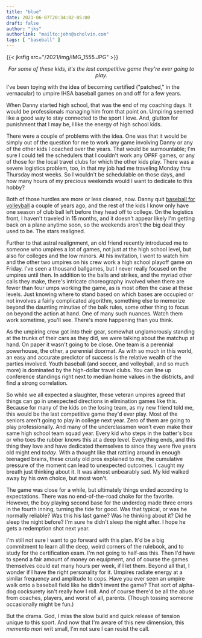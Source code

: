 ```yaml
---
title: "blue"
date: 2021-06-07T20:34:02-05:00
draft: false
author: "jks"
authorlink: "mailto:john@scholvin.com"
tags: [ "baseball" ]
---
```


{{< jksfig src="/2021/img/IMG_1555.JPG" >}}

<center><em>For some of these kids, it's the last competitive game they're ever going to play.</em></center>

I've been toying with the idea of becoming certified ("patched," in the vernacular) to umpire IHSA baseball games on and off for a few years. 

When Danny started high school, that was the end of my coaching days. It would be professionals managing him from that point on. Umpiring seemed like a good way to stay connected to the sport I love. And, glutton for punishment that I may be, I like the energy of high school kids.

There were a couple of problems with the idea. One was that it would be simply out of the question for me to work any game involving Danny or any of the other kids I coached over the years. That would be surmountable; I'm sure I could tell the schedulers that I couldn't work any OPRF games, or any of those for the local travel clubs for which the other kids play. There was a severe logistics problem, too, in that my job had me traveling Monday thru Thursday most weeks. So I wouldn't be schedulable on those days, and how many hours of my precious weekends would I want to dedicate to this hobby? 

Both of those hurdles are more or less cleared, now. Danny quit [baseball for volleyball](https://scholvin.com/posts/2020/02/29/transition/) a couple of years ago, and the rest of the kids I know only have one season of club ball left before they head off to college. On the logistics front, I haven't traveled in 15 months, and it doesn't appear likely I'm getting back on a plane anytime soon, so the weekends aren't the big deal they used to be. The stars realigned. 

Further to that astral realignment, an old friend recently introduced me to someone who umpires a lot of games, not just at the high school level, but also for colleges and the low minors. At his invitation, I went to watch him and the other two umpires on his crew work a high school playoff game on Friday. I've seen a thousand ballgames, but I never really focused on the umpires until then. In addition to the balls and strikes, and the myriad other calls they make, there's intricate choreography involved when there are fewer than four umps working the game, as is most often the case at these levels. Just knowing where to stand based on which bases are occupied or not involves a fairly complicated algorithm, something else to memorize beyond the daunting minutiae of the balk rules, some other thing to focus on beyond the action at hand. One of many such nuances. Watch them work sometime, you'll see. There's more happening than you think.

As the umpiring crew got into their gear, somewhat unglamorously standing at the trunks of their cars as they did, we were talking about the matchup at hand. On paper it wasn't going to be close. One team is a perennial powerhouse, the other, a perennial doormat. As with so much in this world, an easy and accurate predictor of success is the relative wealth of the parties involved. Youth baseball (and soccer, and volleyball, and so much more) is dominated by the high-dollar travel clubs. You can line up conference standings right next to median home values in the districts, and find a strong correlation. 

So while we all expected a slaughter, these veteran umpires agreed that things can go in unexpected directions in elimination games like this. Because for many of the kids on the losing team, as my new friend told me, this would be the last competitive game they'd ever play. Most of the seniors aren't going to play in college next year. Zero of them are going to play professionally. And many of the underclassmen won't even make their same high school team squad year. Every kid who steps in the batter's box or who toes the rubber knows this at a deep level. Everything ends, and this thing they love and have dedicated themselves to since they were five years old might end _today_. With a thought like that rattling around in enough teenaged brains, these crusty old pros explained to me, the cumulative pressure of the moment can lead to unexpected outcomes. I caught my breath just thinking about it. It was almost unbearably sad. My kid walked away by his own choice, but most won't.

The game was close for a while, but ultimately things ended according to expectations. There was no end-of-the-road choke for the favorite. However, the boy playing second base for the underdog made three errors in the fourth inning, turning the tide for good. Was that typical, or was he normally reliable? Was this his last game? Was he thinking about it? Did he sleep the night before? I'm sure he didn't sleep the night after. I hope he gets a redemption shot next year.

I'm still not sure I want to go forward with this plan. It'd be a big commitment to learn all the deep, weird corners of the rulebook, and to study for the certification exam. I'm not going to half-ass this. Then I'd have to spend a fair amount of money on equipment, and of course the games themselves could eat many hours per week, if I let them. Beyond all that, I wonder if I have the right personality for it. Umpires radiate energy at a similar frequency and amplitude to cops. Have you ever seen an umpire walk onto a baseball field like he didn't invent the game? That sort of alpha-dog cocksurety isn't really how I roll. And of course there'd be all the abuse from coaches, players, and worst of all, parents. (Though tossing someone occasionally might be fun.)

But the drama. God, I miss the slow build and quick release of tension unique to this sport. And now that I'm aware of this new dimension, this _memento mori_ writ small, I'm not sure I can resist the call.

